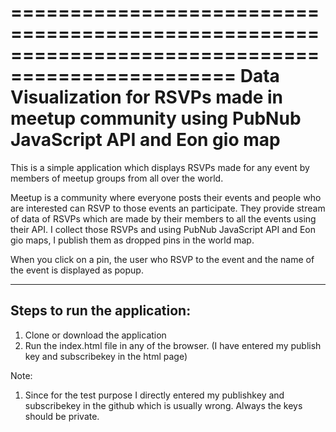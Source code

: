 =================================================================================================
Data Visualization for RSVPs made in meetup community using PubNub JavaScript API and Eon gio map
=================================================================================================

This is a simple application which displays RSVPs made for any event by members of meetup groups from all over the world. 

Meetup is a community where everyone posts their events and people who are interested can RSVP to those events an participate. They provide stream of data of RSVPs which are made by their members to all the events using their API. I collect those RSVPs and using PubNub JavaScript API and Eon gio maps, I publish them as dropped pins in the world map. 

When you click on a pin, the user who RSVP to the event and the name of the event is displayed as popup. 

-----------------------------
Steps to run the application:
-----------------------------
1. Clone or download the application
2. Run the index.html file in any of the browser. (I have entered my publish key and subscribekey in the html page)


Note: 
1. Since for the test purpose I directly entered my publishkey and subscribekey in the github which is usually wrong. Always the keys should be private. 
